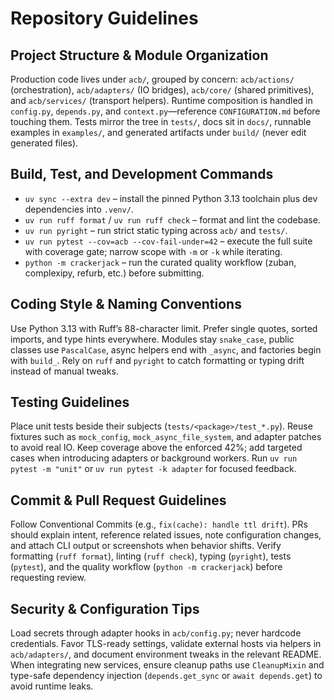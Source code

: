 # Repository Guidelines

## Project Structure & Module Organization

Production code lives under `acb/`, grouped by concern: `acb/actions/` (orchestration), `acb/adapters/` (IO bridges), `acb/core/` (shared primitives), and `acb/services/` (transport helpers). Runtime composition is handled in `config.py`, `depends.py`, and `context.py`—reference `CONFIGURATION.md` before touching them. Tests mirror the tree in `tests/`, docs sit in `docs/`, runnable examples in `examples/`, and generated artifacts under `build/` (never edit generated files).

## Build, Test, and Development Commands

- `uv sync --extra dev` – install the pinned Python 3.13 toolchain plus dev dependencies into `.venv/`.
- `uv run ruff format` / `uv run ruff check` – format and lint the codebase.
- `uv run pyright` – run strict static typing across `acb/` and `tests/`.
- `uv run pytest --cov=acb --cov-fail-under=42` – execute the full suite with coverage gate; narrow scope with `-m` or `-k` while iterating.
- `python -m crackerjack` – run the curated quality workflow (zuban, complexipy, refurb, etc.) before submitting.

## Coding Style & Naming Conventions

Use Python 3.13 with Ruff’s 88-character limit. Prefer single quotes, sorted imports, and type hints everywhere. Modules stay `snake_case`, public classes use `PascalCase`, async helpers end with `_async`, and factories begin with `build_`. Rely on `ruff` and `pyright` to catch formatting or typing drift instead of manual tweaks.

## Testing Guidelines

Place unit tests beside their subjects (`tests/<package>/test_*.py`). Reuse fixtures such as `mock_config`, `mock_async_file_system`, and adapter patches to avoid real IO. Keep coverage above the enforced 42%; add targeted cases when introducing adapters or background workers. Run `uv run pytest -m "unit"` or `uv run pytest -k adapter` for focused feedback.

## Commit & Pull Request Guidelines

Follow Conventional Commits (e.g., `fix(cache): handle ttl drift`). PRs should explain intent, reference related issues, note configuration changes, and attach CLI output or screenshots when behavior shifts. Verify formatting (`ruff format`), linting (`ruff check`), typing (`pyright`), tests (`pytest`), and the quality workflow (`python -m crackerjack`) before requesting review.

## Security & Configuration Tips

Load secrets through adapter hooks in `acb/config.py`; never hardcode credentials. Favor TLS-ready settings, validate external hosts via helpers in `acb/adapters/`, and document environment tweaks in the relevant README. When integrating new services, ensure cleanup paths use `CleanupMixin` and type-safe dependency injection (`depends.get_sync` or `await depends.get`) to avoid runtime leaks.
